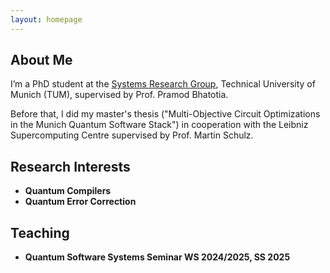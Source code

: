 ```yaml
---
layout: homepage
---
```


## About Me

I’m a PhD student  at the [Systems Research Group](https://dse.in.tum.de/), Technical University of Munich (TUM), supervised by Prof. Pramod Bhatotia.

Before that, I did my master's thesis ("Multi-Objective Circuit Optimizations in the Munich Quantum Software Stack") in cooperation with the Leibniz Supercomputing Centre supervised by Prof. Martin Schulz.

## Research Interests

- **Quantum Compilers** 
- **Quantum Error Correction** 

## Teaching

- **Quantum Software Systems Seminar WS 2024/2025, SS 2025**

